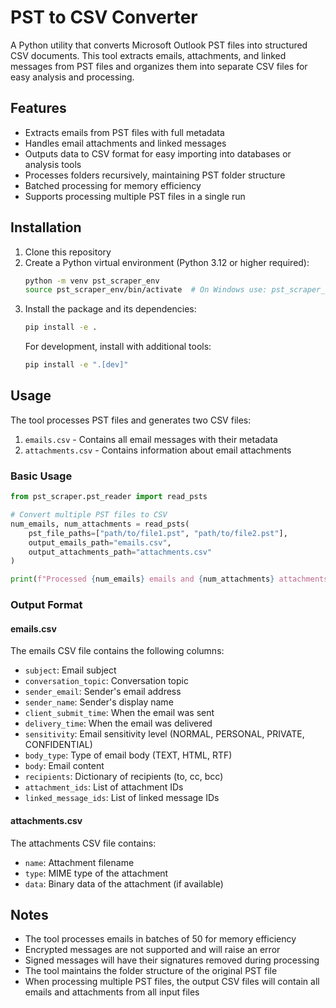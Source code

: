 # PST to CSV Converter

A Python utility that converts Microsoft Outlook PST files into structured CSV documents. This tool extracts emails, attachments, and linked messages from PST files and organizes them into separate CSV files for easy analysis and processing.

## Features

- Extracts emails from PST files with full metadata
- Handles email attachments and linked messages
- Outputs data to CSV format for easy importing into databases or analysis tools
- Processes folders recursively, maintaining PST folder structure
- Batched processing for memory efficiency
- Supports processing multiple PST files in a single run

## Installation

1. Clone this repository
2. Create a Python virtual environment (Python 3.12 or higher required):
   ```bash
   python -m venv pst_scraper_env
   source pst_scraper_env/bin/activate  # On Windows use: pst_scraper_env\Scripts\activate
   ```
3. Install the package and its dependencies:
   ```bash
   pip install -e .
   ```
   For development, install with additional tools:
   ```bash
   pip install -e ".[dev]"
   ```

## Usage

The tool processes PST files and generates two CSV files:
1. `emails.csv` - Contains all email messages with their metadata
2. `attachments.csv` - Contains information about email attachments

### Basic Usage

```python
from pst_scraper.pst_reader import read_psts

# Convert multiple PST files to CSV
num_emails, num_attachments = read_psts(
    pst_file_paths=["path/to/file1.pst", "path/to/file2.pst"],
    output_emails_path="emails.csv",
    output_attachments_path="attachments.csv"
)

print(f"Processed {num_emails} emails and {num_attachments} attachments")
```

### Output Format

#### emails.csv
The emails CSV file contains the following columns:
- `subject`: Email subject
- `conversation_topic`: Conversation topic
- `sender_email`: Sender's email address
- `sender_name`: Sender's display name
- `client_submit_time`: When the email was sent
- `delivery_time`: When the email was delivered
- `sensitivity`: Email sensitivity level (NORMAL, PERSONAL, PRIVATE, CONFIDENTIAL)
- `body_type`: Type of email body (TEXT, HTML, RTF)
- `body`: Email content
- `recipients`: Dictionary of recipients (to, cc, bcc)
- `attachment_ids`: List of attachment IDs
- `linked_message_ids`: List of linked message IDs

#### attachments.csv
The attachments CSV file contains:
- `name`: Attachment filename
- `type`: MIME type of the attachment
- `data`: Binary data of the attachment (if available)

## Notes

- The tool processes emails in batches of 50 for memory efficiency
- Encrypted messages are not supported and will raise an error
- Signed messages will have their signatures removed during processing
- The tool maintains the folder structure of the original PST file
- When processing multiple PST files, the output CSV files will contain all emails and attachments from all input files